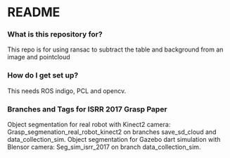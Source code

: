 # README #


### What is this repository for? ###
This repo is for using ransac to subtract the table and background from an image and pointcloud

### How do I get set up? ###
This needs ROS indigo, PCL and opencv.

### Branches and Tags for ISRR 2017 Grasp Paper ###
Object segmentation for real robot with Kinect2 camera: Grasp_segmenation_real_robot_kinect2 on branches save_sd_cloud and data_collection_sim. 
Object segmentation for Gazebo dart simulation with Blensor camera: Seg_sim_isrr_2017 on branch data_collection_sim. 

